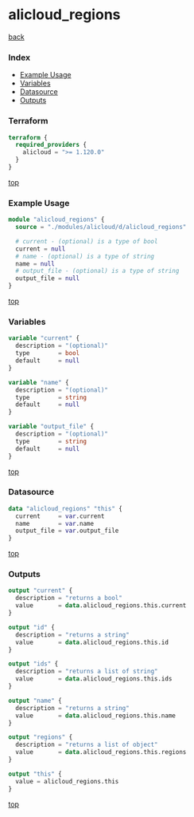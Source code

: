 # alicloud_regions

[back](../alicloud.md)

### Index

- [Example Usage](#example-usage)
- [Variables](#variables)
- [Datasource](#datasource)
- [Outputs](#outputs)

### Terraform

```terraform
terraform {
  required_providers {
    alicloud = ">= 1.120.0"
  }
}
```

[top](#index)

### Example Usage

```terraform
module "alicloud_regions" {
  source = "./modules/alicloud/d/alicloud_regions"

  # current - (optional) is a type of bool
  current = null
  # name - (optional) is a type of string
  name = null
  # output_file - (optional) is a type of string
  output_file = null
}
```

[top](#index)

### Variables

```terraform
variable "current" {
  description = "(optional)"
  type        = bool
  default     = null
}

variable "name" {
  description = "(optional)"
  type        = string
  default     = null
}

variable "output_file" {
  description = "(optional)"
  type        = string
  default     = null
}
```

[top](#index)

### Datasource

```terraform
data "alicloud_regions" "this" {
  current     = var.current
  name        = var.name
  output_file = var.output_file
}
```

[top](#index)

### Outputs

```terraform
output "current" {
  description = "returns a bool"
  value       = data.alicloud_regions.this.current
}

output "id" {
  description = "returns a string"
  value       = data.alicloud_regions.this.id
}

output "ids" {
  description = "returns a list of string"
  value       = data.alicloud_regions.this.ids
}

output "name" {
  description = "returns a string"
  value       = data.alicloud_regions.this.name
}

output "regions" {
  description = "returns a list of object"
  value       = data.alicloud_regions.this.regions
}

output "this" {
  value = alicloud_regions.this
}
```

[top](#index)
